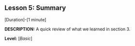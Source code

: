 ## Lesson 5: Summary
[Duration]-[1 minute]

**DESCRIPTION:** A quick review of what we learned in section 3.

**Level:** [*Basic*]

